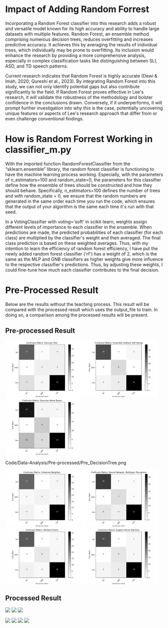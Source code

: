 # Impact of Adding Random Forrest
Incorporating a Random Forest classifier into this research adds a robust and versatile model known for its high accuracy and ability to handle large datasets with multiple features. Random Forest, an ensemble method comprising numerous decision trees, reduces overfitting and increases predictive accuracy. It achieves this by averaging the results of individual trees, which individually may be prone to overfitting. Its inclusion would enhance the research by providing a more comprehensive analysis, especially in complex classification tasks like distinguishing between SLI, ASD, and TD speech patterns.

Current research indicates that Random Forest is highly accurate (Dewi & Imah, 2020; Qureshi et al., 2023). By integrating Random Forest into this study, we can not only identify potential gaps but also contribute significantly to the field. If Random Forest proves effective in Lee's research, it will validate the robustness of the methodology and bolster confidence in the conclusions drawn. Conversely, if it underperforms, it will prompt further investigation into why this is the case, potentially uncovering unique features or aspects of Lee's research approach that differ from or even challenge conventional findings.

# How is Random Forrest Working in classifier_m.py
With the imported function RandomForestClassifier from the “sklearn.ensemble” library, the random forest classifier is functioning to have the machine learning process working. Especially, with the parameters of n_estimators=100 and random_state=0, the parameters for this classifier define how the ensemble of trees should be constructed and how they should behave. Specifically,  n_estimators=100 defines the number of trees and with random_state = 0, we ensure that the random numbers are generated in the same order each time you run the code, which ensures that the output of your algorithm is the same each time it's run with that seed.

In a VotingClassifier with voting='soft' in scikit-learn, weights assign different levels of importance to each classifier in the ensemble. When predictions are made, the predicted probabilities of each classifier (for each class) are multiplied by the classifier's weight and then averaged. The final class prediction is based on these weighted averages. Thus, with my intention to learn the efficiency of random forest efficiency, I have put the newly added random forest classifier ('rf') has a weight of 2, which is the same as the MLP and GNB classifiers as higher weights give more influence to the respective classifier's predictions. Thus, by adjusting these weights, I could fine-tune how much each classifier contributes to the final decision.

# Pre-Processed Result
Below are the results without the teaching process. This result will be compared with the processed result which uses the output_file to train. In doing so, a comparison among the processed results will be present.

## Pre-processed Result
<p float="left">
  <img src="/Code/Data-Analysis/Pre-processed/Pre_DecisionTree.png" width="240" />
  <img src="/Code/Data-Analysis/Pre-processed/Pre_EnsembleM.png" width="240" />
  <img src="/Code/Data-Analysis/Pre-Processed/Pre_GaussianN.png" width="240" />
</p>

Code/Data-Analysis/Pre-processed/Pre_DecisionTree.png

<p float="left">
  <img src="/Code/Data-Analysis/Pre-Processed/Pre_K-Nearest.png" width="240" />
  <img src="/Code/Data-Analysis/Pre-Processed/Pre_NeuralN.png" width="240" />
  <img src="/Code/Data-Analysis/Pre-Processed/Pre_RandomF.png" width="240" />
  <img src="/Code/Data-Analysis/Pre-Processed/Pre_SVM.png" width="240" />
</p>

## Processed Result
<p float="left">
  <img src="/Code/Data-Analysis/Pre-Processed_Output/DecisionTree.png" width="240" />
  <img src="/Code/Data-Analysis/Pre-Processed_Output/EnsembleM.png" width="240" />
  <img src="/Code/Data-Analysis/Pre-Processed_Output/GaussianN.png" width="240" />
</p>
<p float="left">
  <img src="/Code/Data-Analysis/Pre-Processed_Output/K-Nearest.png" width="240" />
  <img src="/Code/Data-Analysis/Pre-Processed_Output/NeuralN.png" width="240" />
  <img src="/Code/Data-Analysis/Pre-Processed_Output/RandomF.png" width="240" />
  <img src="/Code/Data-Analysis/Pre-Processed_Output/SVM.png" width="240" />
</p>


